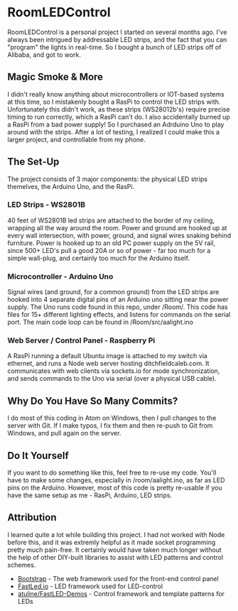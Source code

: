 # RoomLEDControl

RoomLEDControl is a personal project I started on several months ago. I've always been intrigued by addressable LED strips, and the fact that you can "program" the lights in real-time. So I bought a bunch of LED strips off of Alibaba, and got to work.

## Magic Smoke & More

I didn't really know anything about microcontrollers or IOT-based systems at this time, so I mistakenly bought a RasPi to control the LED strips with. Unfortunately this didn't work, as these strips (WS28012b's) require precise timing to run correctly, which a RasPi can't do. I also accidentally burned up a RasPi from a bad power supply! So I purchased an Adrduino Uno to play around with the strips. After a lot of testing, I realized I could make this a larger project, and controllable from my phone.

## The Set-Up

The project consists of 3 major components: the physical LED strips themelves, the Arduino Uno, and the RasPi.

### LED Strips - WS2801B

40 feet of WS2801B led strips are attached to the border of my ceiling, wrapping all the way around the room. Power and ground are hooked up at every wall intersection, with power, ground, and signal wires snaking behind furniture. Power is hooked up to an old PC power supply on the 5V rail, since 500+ LED's pull a good 20A or so of power - far too much for a simple wall-plug, and certainly too much for the Arduino itself.

### Microcontroller - Arduino Uno

Signal wires (and ground, for a common ground) from the LED strips are hooked into 4 separate digital pins of an Arduino uno sitting near the power supply. The Uno runs code found in this repo, under /Room/. This code has files for 15+ different lighting effects, and listens for commands on the serial port. The main code loop can be found in /Room/src/aalight.ino

### Web Server / Control Panel - Raspberry Pi

A RasPi running a default Ubuntu image is attached to my switch via ethernet, and runs a Node web server hosting ditchfieldcaleb.com. It communicates with web clients via sockets.io for mode synchronization, and sends commands to the Uno via serial (over a physical USB cable).

## Why Do You Have So Many Commits?

I do most of this coding in Atom on Windows, then I pull changes to the server with Git. If I make typos, I fix them and then re-push to Git from Windows, and pull again on the server.

## Do It Yourself

If you want to do something like this, feel free to re-use my code. You'll have to make some changes, especially in /room/aalight.ino, as far as LED pins on the Arduino. However, most of this code is pretty re-usable if you have the same setup as me - RasPi, Arduino, LED strips.

## Attribution

I learned quite a lot while building this project. I had not worked with Node before this, and it was extremly helpful as it made socket programming pretty much pain-free. It certainly would have taken much longer without the help of other DIY-built libraries to assist with LED patterns and control schemes.

* [Bootstrap](http://getbootstrap.com/2.3.2/) - The web framework used for the front-end control panel
* [FastLed.io](https://github.com/FastLED/FastLED) - LED framework used for LED-control
* [atuline/FastLED-Demos](https://github.com/atuline/FastLED-Demos) - Control framework and template patterns for LEDs
